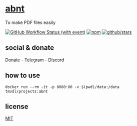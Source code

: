 # [abnt]()

To make PDF files easily

[![GitHub Workflow Status (with event)](https://img.shields.io/github/actions/workflow/status/brtmvdl/abnt/npm-publish.yml?label=GitHub%20Actions&link=https%3A%2F%2Fgithub.com%2Fbrtmvdl%2Fabnt%2Factions%2Fworkflows%2Fnpm-publish.yml)](https://github.com/brtmvdl/abnt/actions/workflows/npm-publish.yml) [![npm](https://img.shields.io/npm/dw/%40brtmvdl/abnt?label=NPM%20Weekly%20Downloads)](https://www.npmjs.com/package/@brtmvdl/abnt) [![github/stars](https://img.shields.io/github/stars/brtmvdl/abnt?style=social)](https://img.shields.io/github/stars/brtmvdl/abnt?style=social) 

## social & donate

[Donate](https://link.mercadopago.com.br/brtmvdl) - [Telegram](https://t.me/+KRmg5MlqgMk0MTg5) - [Discord](https://discord.gg/2zWpWBgmPj)

## how to use

```
docker run --rm -it -p 8080:80 -v $(pwd)/data:/data tmvdl/projects:abnt
```

## license

[MIT](./LICENSE.md)
